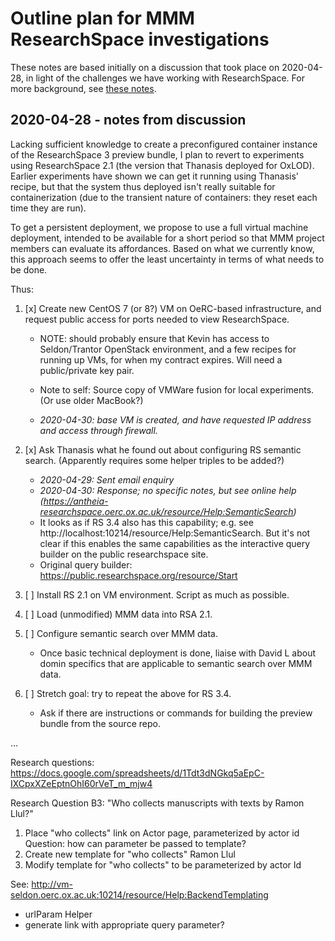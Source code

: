 # Outline plan for MMM ResearchSpace investigations

These notes are based initially on a discussion that took place on 2020-04-28, in light of the challenges we have working with ResearchSpace.  For more background, see [these notes](./NOTES.md).

## 2020-04-28 - notes from discussion

Lacking sufficient knowledge to create a preconfigured container instance of the ResearchSpace 3 preview bundle, I plan to revert to experiments using ResearchSpace 2.1 (the version that Thanasis deployed for OxLOD).  Earlier experiments have shown we can get it running using Thanasis' recipe, but that the system thus deployed isn't really suitable for containerization (due to the transient nature of containers: they reset each time they are run).

To get a persistent deployment, we propose to use a full virtual machine deployment, intended to be available for a short period so that MMM project members can evaluate its affordances.  Based on what we currently know, this approach seems to offer the least uncertainty in terms of what needs to be done.

Thus:

1. [x] Create new CentOS 7 (or 8?) VM on OeRC-based infrastructure, and request public access for ports needed to view ResearchSpace.

    - NOTE: should probably ensure that Kevin has access to Seldon/Trantor OpenStack environment, and a few recipes for running up VMs, for when my contract expires.  Will need a public/private key pair.

    - Note to self: Source copy of VMWare fusion for local experiments.  (Or use older MacBook?)

    - _2020-04-30: base VM is created, and have requested IP address and access through firewall._

2. [x] Ask Thanasis what he found out about configuring RS semantic search.  (Apparently requires some helper triples to be added?)

    - _2020-04-29: Sent email enquiry_
    - _2020-04-30: Response; no specific notes, but see online help (https://antheia-researchspace.oerc.ox.ac.uk/resource/Help:SemanticSearch)_
    - It looks as if RS 3.4 also has this capability; e.g. see http://localhost:10214/resource/Help:SemanticSearch.  But it's not clear if this enables the same capabilities as the interactive query builder on the public researchspace site.
    - Original query builder:  https://public.researchspace.org/resource/Start

3. [ ] Install RS 2.1 on VM environment.  Script as much as possible.

4. [ ] Load (unmodified) MMM data into RSA 2.1.

5. [ ] Configure semantic search over MMM data.

    - Once basic technical deployment is done, liaise with David L about domin specifics that are applicable to semantic search over MMM data.

6. [ ] Stretch goal:  try to repeat the above for RS 3.4.

    - Ask if there are instructions or commands for building the preview bundle from the source repo.


...

Research questions: 
https://docs.google.com/spreadsheets/d/1Tdt3dNGkq5aEpC-IXCpxXZeEptnOhI60rVeT_m_mjw4

Research Question B3:  "Who collects manuscripts with texts by Ramon Llul?"

1. Place "who collects" link on Actor page, parameterized by actor id
Question: how can parameter be passed to template?
2. Create new template for "who collects" Ramon Llul
3. Modify template for "who collects" to be parameterized by actor Id

See: http://vm-seldon.oerc.ox.ac.uk:10214/resource/Help:BackendTemplating
- urlParam Helper
- generate link with appropriate query parameter?

